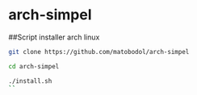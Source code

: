 # arch-simpel
##Script installer arch linux

```bash
git clone https://github.com/matobodol/arch-simpel
```
```bash
cd arch-simpel
```
```bash
./install.sh
``
